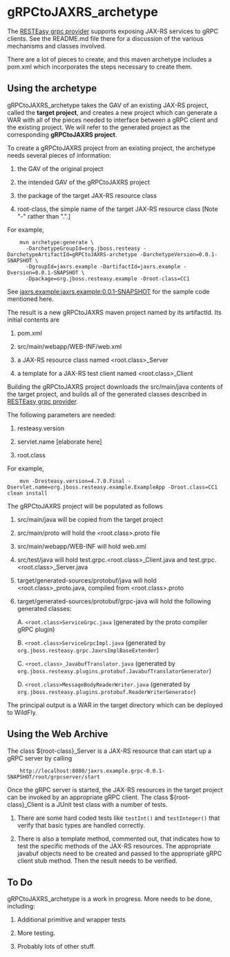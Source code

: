 # gRPCtoJAXRS_archetype

The [RESTEasy grpc provider](https://github.com/ronsigal/Resteasy/tree/protobuf3/providers/resteasy-protobuf-provider)
supports exposing JAX-RS services to gRPC clients. See the README.md file there for a 
discussion of the various mechanisms and classes involved.

There are a lot of pieces to create, and this maven archetype includes a pom.xml which 
incorporates the steps necessary to create them.

## Using the archetype

gRPCtoJAXRS_archetype takes the GAV of an existing JAX-RS project, called the **target project**,
and creates a new project which
can generate a WAR with all of the pieces needed to interface between a gRPC client 
and the existing project. We will refer to the generated project as the corresponding
**gRPCtoJAXRS project**.

To create a gRPCtoJAXRS project from an existing project, the archetype needs several 
pieces of information:

 1. the GAV of the original project

 2. the intended GAV of the gRPCtoJAXRS project

 3. the package of the target JAX-RS resource class

 4. root-class, the simple name of the target JAX-RS resource class [Note "-" rather 
    than ".".] 

For example,

        mvn archetype:generate \
          -DarchetypeGroupId=org.jboss.resteasy -DarchetypeArtifactId=gRPCtoJAXRS-archetype -DarchetypeVersion=0.0.1-SNAPSHOT \
          -DgroupId=jaxrs.example -DartifactId=jaxrs.example -Dversion=0.0.1-SNAPSHOT \
          -Dpackage=org.jboss.resteasy.example -Droot-class=CC1

See [jaxrs.example:jaxrs.example:0.0.1-SNAPSHOT](https://github.com/ronsigal/jaxrs-example) 
for the sample code mentioned here.

The result is a new gRPCtoJAXRS maven project named by its artifactId. Its initial contents are

 1. pom.xml
 
 2. src/main/webapp/WEB-INF/web.xml
 
 3. a JAX-RS resource class named <root.class>_Server
 
 4. a template for a JAX-RS test client named <root.class>_Client
 
Building the gRPCtoJAXRS project downloads the src/main/java contents of the target 
project, and builds all of the generated classes described in 
[RESTEasy grpc provider](https://github.com/ronsigal/Resteasy/tree/protobuf3/providers/resteasy-protobuf-provider).

The following parameters are needed:

 1. resteasy.version
 
 2. servlet.name [elaborate here]
 
 3. root.class
 
For example,

        mvn -Dresteasy.version=4.7.0.Final -Dservlet.name=org.jboss.resteasy.example.ExampleApp -Droot.class=CC1 clean install
    
The gRPCtoJAXRS project will be populated as follows

 1. src/main/java will be copied from the target project
 
 2. src/main/proto will hold the <root.class>.proto file
 
 3. src/main/webapp/WEB-INF will hold web.xml
 
 4. src/test/java will hold test.grpc.<root.class>_Client.java and test.grpc.<root.class>_Server.java
 
 5. target/generated-sources/protobuf/java will hold <root.class>_proto.java, compiled 
    from <root.class>.proto
    
 6. target/generated-sources/protobuf/grpc-java will hold the following generated classes:
 
    A. `<root.class>ServiceGrpc.java` (generated by the proto compiler gRPC plugin)
    
    B. `<root.class>ServiceGrpcImpl.java` (generated by `org.jboss.resteasy.grpc.JaxrsImplBaseExtender`)
    
    C. `<root.class>_JavabufTranslator.java` (generated by `org.jboss.resteasy.plugins.protobuf.JavabufTranslatorGenerator`)
    
    D. `<root.class>MessageBodyReaderWriter.java` (generated by `org.jboss.resteasy.plugins.protobuf.ReaderWriterGenerator`)
    
The principal output is a WAR in the target directory which can be deployed to WildFly.

## Using the Web Archive

The class ${root-class}_Server is a JAX-RS resource that can start up a gRPC server 
by calling

        http://localhost:8080/jaxrs.example.grpc-0.0.1-SNAPSHOT/root/grpcserver/start
        
Once the gRPC server is started, the JAX-RS resources in the target project can be 
invoked by an appropriate gRPC client. The class ${root-class}_Client is a JUnit test
class with a number of tests. 

 1. There are some hard coded tests like `testInt()` and `testInteger()` that verify 
    that basic types are handled correctly.
    
 2. There is also a template method, commented out, that indicates how to test the 
    specific methods of the JAX-RS resources. The appropriate javabuf objects need to be
    created and passed to the appropriate gRPC client stub method. Then the result 
    needs to be verified.

## To Do

gRPCtoJAXRS_archetype is a work in progress. More needs to be done, including:

 1. Additional primitive and wrapper tests
 
 2. More testing.
 
 3. Probably lots of other stuff.

